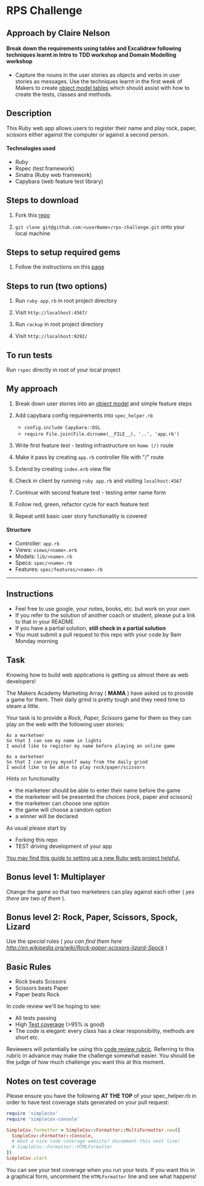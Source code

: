 # RPS Challenge

## Approach by Claire Nelson

#### Break down the requirements using tables and Excalidraw following techniques learnt in Intro to TDD workshop and Domain Modelling workshop

- Capture the nouns in the user stories as objects and verbs in user stories as messages. Use the techniques learnt in the first week of Makers to create [object model tables](https://github.com/nelsonclaire/rps-challenge/blob/master/task_stories/user_stories.md) which should assist with how to create the tests, classes and methods.

## Description

This Ruby web app allows users to register their name and play rock, paper, scissors either against the computer or against a second person.

#### Technologies used

- Ruby
- Rspec (test framework)
- Sinatra (Ruby web framework)
- Capybara (web feature test library)


## Steps to download

1. Fork this [repo](https://github.com/nelsonclaire/rps-challenge)

2. `git clone git@github.com:<userName>/rps-challenge.git` onto your local machine

## Steps to setup required gems 

1. Follow the instructions on this [page](https://github.com/nelsonclaire/rps-challenge/blob/master/task_stories/pre_setup.md)

## Steps to run (two options)

1. Run `ruby app.rb` in root project directory

2. Visit `http://localhost:4567/`

3. Run `rackup` in root project directory

4. Visit `http://localhost:9292/`


## To run tests

Run `rspec` directly in root of your local project


## My approach

1. Break down user stories into an [object model](https://github.com/nelsonclaire/rps-challenge/blob/master/problem/problem_user_stories.md) and simple feature steps

2. Add capybara config requirements into `spec_helper.rb`
    - `config.include Capybara::DSL`
    - `require File.join(File.dirname(__FILE__), '..', 'app.rb')`

3. Write first feature test - testing infrastructure on `home (/)` route

4. Make it pass by creating `app.rb` controller file with "/" route

5. Extend by creating `index.erb` view file

6. Check in client by running `ruby app.rb` and visiting `localhost:4567`

7. Continue with second feature test - testing enter name form

8. Follow red, green, refactor cycle for each feature test

9. Repeat until basic user story functionality is covered



#### Structure

- Controller: `app.rb`
- Views: `views/<name>.erb`
- Models: `lib/<name>.rb`
- Specs: `spec/<name>.rb`
- Features: `spec/features/<name>.rb`



------

Instructions
-------

* Feel free to use google, your notes, books, etc. but work on your own
* If you refer to the solution of another coach or student, please put a link to that in your README
* If you have a partial solution, **still check in a partial solution**
* You must submit a pull request to this repo with your code by 9am Monday morning

Task
----

Knowing how to build web applications is getting us almost there as web developers!

The Makers Academy Marketing Array ( **MAMA** ) have asked us to provide a game for them. Their daily grind is pretty tough and they need time to steam a little.

Your task is to provide a _Rock, Paper, Scissors_ game for them so they can play on the web with the following user stories:

```
As a marketeer
So that I can see my name in lights
I would like to register my name before playing an online game

As a marketeer
So that I can enjoy myself away from the daily grind
I would like to be able to play rock/paper/scissors
```

Hints on functionality

- the marketeer should be able to enter their name before the game
- the marketeer will be presented the choices (rock, paper and scissors)
- the marketeer can choose one option
- the game will choose a random option
- a winner will be declared


As usual please start by

* Forking this repo
* TEST driving development of your app

[You may find this guide to setting up a new Ruby web project helpful.](https://github.com/makersacademy/course/blob/main/pills/ruby_web_project_setup_list.md)

## Bonus level 1: Multiplayer

Change the game so that two marketeers can play against each other ( _yes there are two of them_ ).

## Bonus level 2: Rock, Paper, Scissors, Spock, Lizard

Use the _special_ rules ( _you can find them here http://en.wikipedia.org/wiki/Rock-paper-scissors-lizard-Spock_ )

## Basic Rules

- Rock beats Scissors
- Scissors beats Paper
- Paper beats Rock

In code review we'll be hoping to see:

* All tests passing
* High [Test coverage](https://github.com/makersacademy/course/blob/main/pills/test_coverage.md) (>95% is good)
* The code is elegant: every class has a clear responsibility, methods are short etc.

Reviewers will potentially be using this [code review rubric](docs/review.md).  Referring to this rubric in advance may make the challenge somewhat easier.  You should be the judge of how much challenge you want this at this moment.

Notes on test coverage
----------------------

Please ensure you have the following **AT THE TOP** of your spec_helper.rb in order to have test coverage stats generated
on your pull request:

```ruby
require 'simplecov'
require 'simplecov-console'

SimpleCov.formatter = SimpleCov::Formatter::MultiFormatter.new([
  SimpleCov::Formatter::Console,
  # Want a nice code coverage website? Uncomment this next line!
  # SimpleCov::Formatter::HTMLFormatter
])
SimpleCov.start
```

You can see your test coverage when you run your tests. If you want this in a graphical form, uncomment the `HTMLFormatter` line and see what happens!
